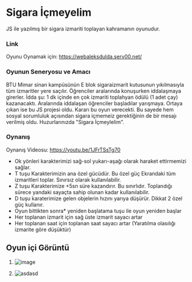 # Sigara İçmeyelim

JS ile yazılmış bir sigara izmariti toplayan kahramanın oyunudur.


### Link
Oyunu Oynamak için: https://webaleksdulda.serv00.net/



### Oyunun Seneryosu ve Amacı

BTU Mimar sinan kampüsünün E blok sigaraizmarit kutusunun yıkılmasıyla tüm izmaritler yere saçılır. Öğrenciler aralarında konuşurken iddalaşmaya girerler. İdda şu: 1 dk içinde en çok izmariti toplahyan ödülü (1 adet çay) kazanacaktı. Aralarında iddalaşan öğrenciler başladılar yarışmaya. Ortaya çıkan ise bu JS projesi oldu. Kararı bu oyun verecekti. Bu sayede hem sosyal sorumluluk açısından sigara içmemeiz gerektiğinin de bir mesajı verilmiş oldu. Huzurlarınızda "Sigara İçmeylelim".


### Oynanış

Oynanış Videosu: https://youtu.be/1JFrTSsTg70

- Ok yönleri karakterimizi sağ-sol yukarı-aşağı olarak haraket ettirmemizi sağlar.
- T tuşu Karakterimizin ana özel gücüdür. Bu özel güç Ekrandaki tüm izmaritleri toplar. Sınırsız olarak kullanılabilir.
- Z tuşu Karakterimize +5sn süre kazandırır. Bu sınırlıdır. Toplandığı sürece yandaki sayaçta sahip olunan kadar kullanılabilir.
- D tuşu karaterimize gelen objelerin hızını yarıya düşürür. Dikkat 2 özel güç kullanır.
- Oyun bittikten sonra* yeniden başlatama tuşu ile oyun yeniden başlar
- Her toplanan izmarit için sağ üste izmarit sayacı artar
- Her toplanan saat için toplanan saat sayacı artar (Yaratılma olasılığı izmarite göre düşüktür)


## Oyun içi Görüntü

1) ![image](https://github.com/AleksDulda/JS_Game_Project_Izmarit/assets/139750907/5df925b0-0b0b-4399-bfbf-95e77b53d7f8)


2) ![asdasd](https://github.com/AleksDulda/JS_Game_Project_Izmarit/assets/139750907/dfc0f687-2c6e-4b66-bf14-48156673574b)



